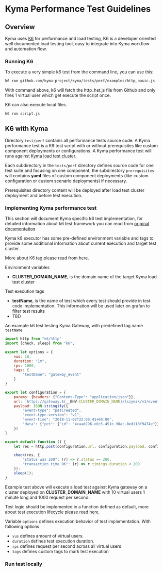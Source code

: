 # Kyma Performance Test Guidelines

## Overview
Kyma uses [K6](https://docs.k6.io/docs) for performance and load testing, K6 is a developer oriented well documented load testing tool, easy to 
integrate into Kyma workflow and automation flow.

### Running K6
To execute a very simple k6 test from the command line, you can use this:
```bash
k6 run github.com/kyma-project/kyma/tests/perf/examples/http_basic.js
```

With command above, k6 will fetch the http_het.js file from Github and only fires 1 virtual user which get execute 
the script once.

K6 can also execute local files.
```bash
k6 run script.js
```

## K6 with Kyma

Directory ```test/perf``` contains all performance tests source code.
A Kyma performance test is a K6 test script with or without prerequisites like custom component deployments or configurations.
A Kyma performance test will runs against [Kyma load test cluster](https://github.com/kyma-project/test-infra).

Each subdirectory in the ```tests/perf``` directory defines source code for one test suite and focusing on one component, 
the subdirectory ```prerequisites``` will contains **yaml** files of custom component deployments 
(like custom configuration or custom scenario deployments) if necessary.

Prerequisites directory content will be deployed after load test cluster deployment and before test execution.

### Implementing Kyma performance test

This section will document Kyma specific k6 test implementation, for detailed information about k6 test framework you can 
read from [original documentation](https://docs.k6.io/docs)

Kyma k6 executor has some pre-defined environment variable and tags to provide some additional information about 
current execution and target test cluster.

More about K6 tag please read from [here](https://docs.k6.io/docs/tags-and-groups).

Environment variables
- **CLUSTER_DOMAIN_NAME**, is the domain name of the target Kyma load test cluster

Test execution tags 
- **testName**, is the name of test which every test should provide in test code implementation. 
This information will be used later on grafan to filter test results
- TBD

An example k6 test testing Kyma Gateway, with predefined tag name ```testName```

```javascript
import http from "k6/http"
import {check, sleep} from "k6";

export let options = {
    vus: 10,
    duration: "1m",
    rps: 1000,
    tags: {
        "testName": "gateway_event"
    }
}

export let configuration = {
    params: {headers: {"Content-Type": "application/json"}},
    url: `https://gateway.${__ENV.CLUSTER_DOMAIN_NAME}/lszymik/v1/events`,
    payload: JSON.stringify({
        "event-type": "petCreated",
        "event-type-version": "v1",
        "event-time": "2018-11-02T22:08:41+00:00",
        "data": {"pet": {"id": "4caad296-e0c5-491e-98ac-0ed118f9474e"}}
    })
}

export default function () {
    let res = http.post(configuration.url, configuration.payload, configuration.params);

    check(res, {
        "status was 200": (r) => r.status == 200,
        "transaction time OK": (r) => r.timings.duration < 200
    });
    sleep(1);
}
```

Example test above will execute a load test against Kyma gateway on a cluster deployed on **CLUSTER_DOMAIN_NAME** with 10 virtual users 1 minute long and 1000 request per second.

Test logic should be implemented in a function defined as default, more about test execution lifecycle please read [here](https://docs.k6.io/docs/test-life-cycle).

Variable ```options``` defines execution behavior of test implementation. With following options

- ```vus``` defines amount of virtual users.
- ```duration``` defines test execution duration.
- ```rps``` defines request per second across all virtual users
- ```tags``` defines custom tags to mark test execution
### Run test locally